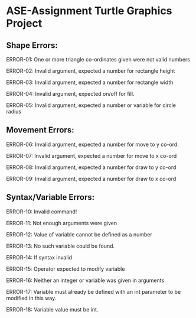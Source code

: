 # ASE-Assignment Turtle Graphics Project

## Shape Errors:

ERROR-01: One or more triangle co-ordinates given were not valid numbers

ERROR-02: Invalid argument, expected a number for rectangle height

ERROR-03: Invalid argument, expected a number for rectangle width

ERROR-04: Invalid argument, expected on/off for fill.

ERROR-05: Invalid argument, expected a number or variable for circle radius

## Movement Errors:

ERROR-06: Invalid argument, expected a number for move to y co-ord.

ERROR-07: Invalid argument, expected a number for move to x co-ord

ERROR-08: Invalid argument, expected a number for draw to y co-ord

ERROR-09: Invalid argument, expected a number for draw to x co-ord

## Syntax/Variable Errors:

ERROR-10: Invalid command!

ERROR-11: Not enough arguments were given

ERROR-12: Value of variable cannot be defined as a number

ERROR-13: No such variable could be found.

ERROR-14: If syntax invalid

ERROR-15: Operator expected to modify variable

ERROR-16: Neither an integer or variable was given in arguments

ERROR-17: Variable must already be defined with an int parameter to be modified in this way.

ERROR-18: Variable value must be int.